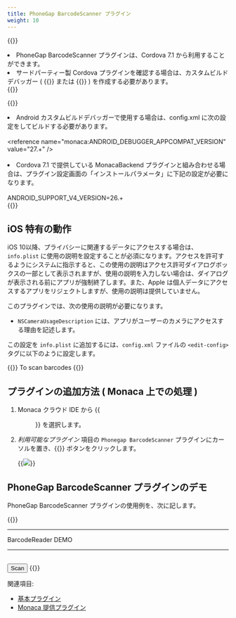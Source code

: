 ```yaml
---
title: PhoneGap BarcodeScanner プラグイン
weight: 10
---
```


{{<note>}}
<li>PhoneGap BarcodeScanner プラグインは、Cordova 7.1 から利用することができます。</li>
<li>サードパーティー製 Cordova プラグインを確認する場合は、カスタムビルドデバッガー ( {{<link title="Android 版" href="https://docs.monaca.io/ja/products_guide/debugger/installation/debugger_android/#カスタムビルド版-monaca-デバッガーのビルドとインストール">}} または {{<link title="iOS 版" href="https://docs.monaca.io/ja/products_guide/debugger/installation/debugger_ios/#カスタムビルド版-monaca-デバッガーのビルド方法">}} ) を作成する必要があります。</li>
{{</note>}}

{{<note>}}
<li>Android カスタムビルドデバッガーで使用する場合は、config.xml に次の設定をしてビルドする必要があります。<br /><br />
&lt;reference name="monaca:ANDROID_DEBUGGER_APPCOMPAT_VERSION" value="27.+" /&gt;</li><br />
<li>Cordova 7.1 で提供している MonacaBackend プラグインと組み合わせる場合は、プラグイン設定画面の「インストールパラメータ」に下記の設定が必要になります。<br /><br />
ANDROID_SUPPORT_V4_VERSION=26.+</li>
{{</note>}}

## iOS 特有の動作

iOS 10以降、プライバシーに関連するデータにアクセスする場合は、 `info.plist` に使用の説明を設定することが必須になります。アクセスを許可するようにシステムに指示すると、この使用の説明はアクセス許可ダイアログボックスの一部として表示されますが、使用の説明を入力しない場合は、ダイアログが表示される前にアプリが強制終了します。また、Apple は個人データにアクセスするアプリをリジェクトしますが、使用の説明は提供していません。

このプラグインでは、次の使用の説明が必要になります。

- `NSCameraUsageDescription` には、アプリがユーザーのカメラにアクセスする理由を記述します。

この設定を `info.plist` に追加するには、`config.xml` ファイルの `<edit-config>` タグに以下のように設定します。

{{<highlight xml>}}
<edit-config target="NSCameraUsageDescription" file="*-Info.plist" mode="merge">
    <string>To scan barcodes</string>
</edit-config>
{{</highlight>}}

## プラグインの追加方法 ( Monaca 上での処理 )

1.  Monaca クラウド IDE から {{<menu menu1="設定" menu2="Cordova プラグインの管理">}} を選択します。

2.  *利用可能なプラグイン* 項目の `Phonegap BarcodeScanner` プラグインにカーソルを置き、{{<guilabel name="有効">}} ボタンをクリックします。

    {{<img src="/images/reference/third_party_phonegap/phonegap_plugin_barcodescanner/1.png">}}

## PhoneGap BarcodeScanner プラグインのデモ

PhoneGap BarcodeScanner プラグインの使用例を、次に記します。

{{<highlight javascript>}}
<!DOCTYPE HTML>
<html>
<head>
  <title>PhoneGap BarcodeScanner Plugin DEMO</title>

  <meta charset="utf-8">
  <meta name="viewport" content="width=device-width, initial-scale=1, maximum-scale=1, user-scalable=no">
  <meta http-equiv="Content-Security-Policy" content="default-src * data: gap: https://ssl.gstatic.com; style-src * 'unsafe-inline'; script-src * 'unsafe-inline' 'unsafe-eval'">
  <script src="components/loader.js"></script>
  <link rel="stylesheet" href="components/loader.css">
  <link rel="stylesheet" href="css/style.css">
  <script>
    function scanBarcode() {
      cordova.plugins.barcodeScanner.scan(
        function (result) {
          alert("We got a barcode\n" +
                "Result: " + result.text + "\n" +
                "Format: " + result.format + "\n" +
                "Cancelled: " + result.cancelled);
        },
        function (error) {
          alert("Scanning failed: " + error);
        },
        {
          preferFrontCamera : true, // iOS and Android
          showFlipCameraButton : true, // iOS and Android
          showTorchButton : true, // iOS and Android
          torchOn: true, // Android, launch with the torch switched on (if available)
          saveHistory: true, // Android, save scan history (default false)
          prompt : "Place a barcode inside the scan area", // Android
          resultDisplayDuration: 500, // Android, display scanned text for X ms. 0 suppresses it entirely, default 1500
          formats : "QR_CODE,PDF_417", // default: all but PDF_417 and RSS_EXPANDED
          orientation : "landscape", // Android only (portrait|landscape), default unset so it rotates with the device
          disableAnimations : true, // iOS
          disableSuccessBeep: false // iOS and Android
        }
      );
    }
  </script>
</head>
<body>
  <hr> BarcodeReader DEMO <hr><br>
  <input type="button" onClick ="scanBarcode()" value ="Scan" />
</body>
</html>
{{</highlight>}}

関連項目:

- [基本プラグイン](../../cordova_7.1)
- [Monaca 提供プラグイン](../../power_plugins)
